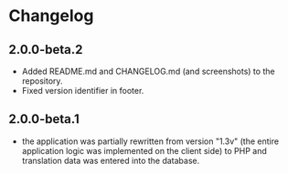 # Changelog

## 2.0.0-beta.2

- Added README.md and CHANGELOG.md (and screenshots) to the repository.
- Fixed version identifier in footer.

## 2.0.0-beta.1

- the application was partially rewritten from version "1.3v" (the entire application logic was implemented on the client side) to PHP and translation data was entered into the database.